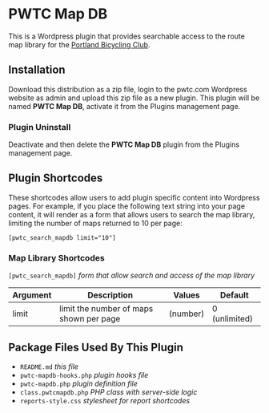 # PWTC Map DB

This is a Wordpress plugin that provides searchable access to the route map library for the [Portland Bicycling Club](https://portlandbicyclingclub.com).

## Installation
Download this distribution as a zip file, login to the pwtc.com Wordpress website as admin and upload this zip file as a new plugin. This plugin will be named **PWTC Map DB**, activate it from the Plugins management page.

### Plugin Uninstall
Deactivate and then delete the **PWTC Map DB** plugin from the Plugins management page.

## Plugin Shortcodes
These shortcodes allow users to add plugin specific content into Wordpress
pages. For example, if you place the following text string into your page content, it will 
render as a form that allows users to search the map library, limiting the number
of maps returned to 10 per page:

`[pwtc_search_mapdb limit="10"]`

### Map Library Shortcodes
`[pwtc_search_mapdb]` *form that allow search and access of the map library*

Argument|Description|Values|Default
--------|-----------|------|-------
limit|limit the number of maps shown per page|(number)|0 (unlimited)

## Package Files Used By This Plugin
- `README.md` *this file*
- `pwtc-mapdb-hooks.php` *plugin hooks file*
- `pwtc-mapdb.php` *plugin definition file*
- `class.pwtcmapdb.php` *PHP class with server-side logic*
- `reports-style.css` *stylesheet for report shortcodes*
